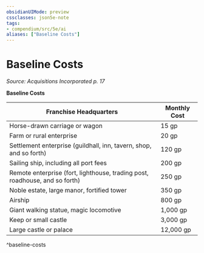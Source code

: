 ```yaml
---
obsidianUIMode: preview
cssclasses: json5e-note
tags:
- compendium/src/5e/ai
aliases: ["Baseline Costs"]
---
```

# Baseline Costs
*Source: Acquisitions Incorporated p. 17* 

**Baseline Costs**

| Franchise Headquarters | Monthly Cost |
|------------------------|--------------|
| Horse-drawn carriage or wagon | 15 gp |
| Farm or rural enterprise | 20 gp |
| Settlement enterprise (guildhall, inn, tavern, shop, and so forth) | 120 gp |
| Sailing ship, including all port fees | 200 gp |
| Remote enterprise (fort, lighthouse, trading post, roadhouse, and so forth) | 250 gp |
| Noble estate, large manor, fortified tower | 350 gp |
| Airship | 800 gp |
| Giant walking statue, magic locomotive | 1,000 gp |
| Keep or small castle | 3,000 gp |
| Large castle or palace | 12,000 gp |
^baseline-costs